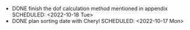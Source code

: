 - DONE finish the dof calculation method mentioned in appendix
  SCHEDULED: <2022-10-18 Tue>
- DONE plan sorting date with Cheryl
  SCHEDULED: <2022-10-17 Mon>